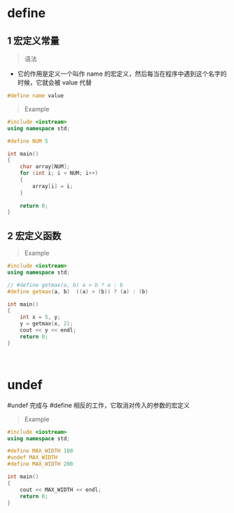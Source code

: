 
&emsp;
# define
## 1 宏定义常量
>语法
- 它的作用是定义一个叫作 name 的宏定义，然后每当在程序中遇到这个名字的时候，它就会被 value 代替
```c++
#define name value
```

>Example
```c++
#include <iostream>
using namespace std;

#define NUM 5

int main()
{
    char array[NUM];
    for (int i; i < NUM; i++)
    {
        array[i] = i;
    }
    
    return 0;
}
```

## 2 宏定义函数
>Example
```c++
#include <iostream>
using namespace std;

// #define getmax(a, b) a > b ? a : b
#define getmax(a, b)  ((a) > (b)) ? (a) : (b)

int main()
{
    int x = 5, y;
    y = getmax(x, 2);
    cout << y << endl;
    return 0;
}
```

&emsp;
# undef
#undef 完成与 #define 相反的工作，它取消对传入的参数的宏定义
>Example
```c++
#include <iostream>
using namespace std;

#define MAX_WIDTH 100
#undef MAX_WIDTH
#define MAX_WIDTH 200

int main()
{
    cout << MAX_WIDTH << endl;
    return 0;
}
```
